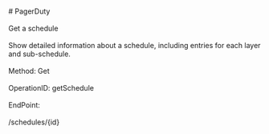 <br>#     PagerDuty</br>
<br>Get a schedule</br>
<br>Show detailed information about a schedule, including entries for each layer and sub-schedule.</br>
<br>Method: Get</br>
<br>OperationID: getSchedule</br>
<br>EndPoint:</br>
<br>/schedules/{id}</br>
